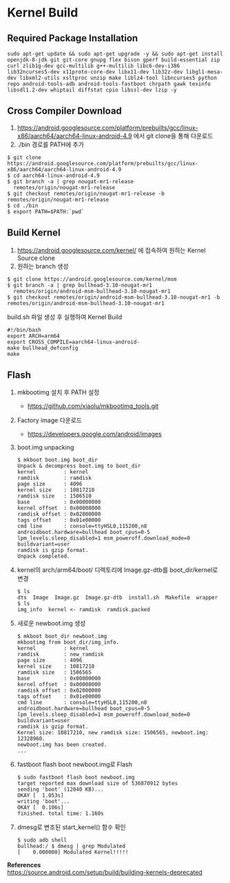 # **Kernel Build**

## **Required Package Installation**

```
sudo apt-get update && sudo apt-get upgrade -y && sudo apt-get install openjdk-8-jdk git git-core gnupg flex bison gperf build-essential zip curl zlib1g-dev gcc-multilib g++-multilib libc6-dev-i386 lib32ncurses5-dev x11proto-core-dev libx11-dev lib32z-dev libgl1-mesa-dev libxml2-utils xsltproc unzip make liblz4-tool libncurses5 python repo android-tools-adb android-tools-fastboot chrpath gawk texinfo libsdl1.2-dev whiptail diffstat cpio libssl-dev lzip -y
```

## **Cross Compiler Download**

1. https://android.googlesource.com/platform/prebuilts/gcc/linux-x86/aarch64/aarch64-linux-android-4.9 에서 git clone을 통해 다운로드  
1. ./bin 경로를 PATH에 추가 

```
$ git clone https://android.googlesource.com/platform/prebuilts/gcc/linux-x86/aarch64/aarch64-linux-android-4.9
$ cd aarch64-linux-android-4.9
$ git branch -a | grep nougat-mr1-release
  remotes/origin/nougat-mr1-release
$ git checkout remotes/origin/nougat-mr1-release -b remotes/origin/nougat-mr1-release
$ cd ./bin
$ export PATH=$PATH:`pwd`
```

## **Build Kernel**

1. https://android.googlesource.com/kernel/ 에 접속하여 원하는 Kernel Source clone
1. 원하는 branch 생성

```
$ git clone https://android.googlesource.com/kernel/msm
$ git branch -a | grep bullhead-3.10-nougat-mr1
  remotes/origin/android-msm-bullhead-3.10-nougat-mr1
$ git checkout remotes/origin/android-msm-bullhead-3.10-nougat-mr1 -b remotes/origin/android-msm-bullhead-3.10-nougat-mr1
```

build.sh 파일 생성 후 실행하여 Kernel Build

```
#!/bin/bash
export ARCH=arm64
export CROSS_COMPILE=aarch64-linux-android-
make bullhead_defconfig
make
```

## **Flash**

1. mkbootimg 설치 후 PATH 설정

    * <https://github.com/xiaolu/mkbootimg_tools.git>  

1. Factory image 다운로드

    * <https://developers.google.com/android/images>

1. boot.img unpacking

    ```
    $ mkboot boot.img boot_dir
    Unpack & decompress boot.img to boot_dir
    kernel         : kernel
    ramdisk        : ramdisk
    page size      : 4096
    kernel size    : 10817210
    ramdisk size   : 1506510
    base           : 0x00000000
    kernel offset  : 0x00008000
    ramdisk offset : 0x02000000
    tags offset    : 0x01e00000
    cmd line       : console=ttyHSL0,115200,n8 androidboot.hardware=bullhead boot_cpus=0-5 lpm_levels.sleep_disabled=1 msm_poweroff.download_mode=0 buildvariant=user
    ramdisk is gzip format.
    Unpack completed.
    ```
1. kernel의 arch/arm64/boot/ 디렉토리에 Image.gz-dtb를 boot_dir/kernel로 변경

    ```
    $ ls
    dts  Image  Image.gz  Image.gz-dtb  install.sh  Makefile  wrapper
    $ ls
    img_info  kernel <- ramdisk  ramdisk.packed
    ```

1. 새로운 newboot.img 생성

    ```
    $ mkboot boot_dir newboot.img
    mkbootimg from boot_dir/img_info.
    kernel         : kernel
    ramdisk        : new_ramdisk
    page size      : 4096
    kernel size    : 10817210
    ramdisk size   : 1506565
    base           : 0x00000000
    kernel offset  : 0x00008000
    ramdisk offset : 0x02000000
    tags offset    : 0x01e00000
    cmd line       : console=ttyHSL0,115200,n8 androidboot.hardware=bullhead boot_cpus=0-5 lpm_levels.sleep_disabled=1 msm_poweroff.download_mode=0 buildvariant=user
    ramdisk is gzip format.
    Kernel size: 10817210, new ramdisk size: 1506565, newboot.img: 12328960.
    newboot.img has been created.
    ...
    ```

1. fastboot flash boot newboot.img로 Flash

    ```
    $ sudo fastboot flash boot newboot.img 
    target reported max download size of 536870912 bytes
    sending 'boot' (12040 KB)...
    OKAY [  1.053s]
    writing 'boot'...
    OKAY [  0.106s]
    finished. total time: 1.160s
    ```
1. dmesg로 변조된 start_kernel() 함수 확인

    ```
    $ sudo adb shell
    bullhead:/ $ dmesg | grep Modulated
    [    0.000000] Modulated Kernel!!!!!
    ```

**References**  
<https://source.android.com/setup/build/building-kernels-deprecated>
